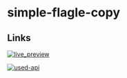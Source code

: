 
# simple-flagle-copy




##  Links
[![live_preview](https://img.shields.io/badge/live-preview-%23F8F6F0
)]((https://adam1ak.github.io/simple-flagle-copy/))

[![used-api](https://img.shields.io/badge/figma-%23524F81
)](https://www.figma.com/file/NCa0abjoCTcXa6PyaxM9gz/Website-of-architects---free-website-(Community)?node-id=0%3A1&mode=dev](https://restcountries.com/)https://restcountries.com/)
